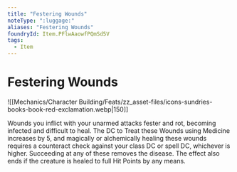 ```yaml
---
title: "Festering Wounds"
noteType: ":luggage:"
aliases: "Festering Wounds"
foundryId: Item.PFlwAaowfPQmSd5V
tags:
  - Item
---
```


# Festering Wounds
![[Mechanics/Character Building/Feats/zz_asset-files/icons-sundries-books-book-red-exclamation.webp|150]]

Wounds you inflict with your unarmed attacks fester and rot, becoming infected and difficult to heal. The DC to Treat these Wounds using Medicine increases by 5, and magically or alchemically healing these wounds requires a counteract check against your class DC or spell DC, whichever is higher. Succeeding at any of these removes the disease. The effect also ends if the creature is healed to full Hit Points by any means.
